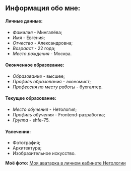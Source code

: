 ## Информация обо мне:

#### Личные данные:
- *Фамилия* - Мингалёва; 
- *Имя* - Евгения; 
- *Отчество* - Александровна;
- *Возрааст* - 22 года;
- *Место рождения* - Москва.

#### Оконченное образование:
- *Образование* - высшее;
- *Профиль образования* - экономист;
- *Профессия по месту работы* - бухгалтер. 

#### Текущее образование:
- *Место обучения* - Нетология;
- *Профиль обучения* - Frontend-разработка;
- *Группа* - shfe-75.

#### Увлечения:
- Фотография;
- Архитектура;
- Изобразительное искусство.

**Моё фото:**
[Моя аватарка в личном кабинете Нетологии](blob:https://web.telegram.org/9652214c-59f9-48a9-ac7f-2cddf58bb95c)


